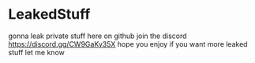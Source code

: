 # LeakedStuff
gonna leak private stuff here on github join the discord https://discord.gg/CW9GaKy35X
hope you enjoy if you want more leaked stuff let me know
